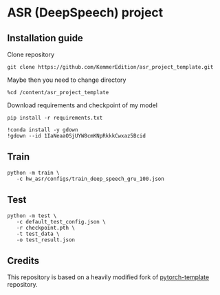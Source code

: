 # ASR (DeepSpeech) project

## Installation guide

Clone repository
   ```shell
   git clone https://github.com/KemmerEdition/asr_project_template.git
   ```
Maybe then you need to change directory

   ```shell
   %cd /content/asr_project_template
   ```
Download requirements and checkpoint of my model
   ```shell
   pip install -r requirements.txt
   ```
   ```shell
   !conda install -y gdown
   !gdown --id 1IaNeaaOSjUYW8cmKNpRkkkCwxaz5Bcid
   ```
## Train
   ```shell
   python -m train \
      -c hw_asr/configs/train_deep_speech_gru_100.json
   ```
## Test
   ```shell
   python -m test \
      -c default_test_config.json \
      -r checkpoint.pth \
      -t test_data \
      -o test_result.json
   ```

## Credits

This repository is based on a heavily modified fork
of [pytorch-template](https://github.com/victoresque/pytorch-template) repository.
